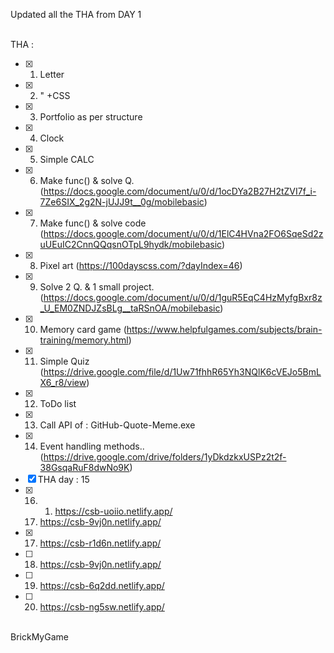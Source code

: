 Updated all the THA from DAY 1 <br><br>

THA : <br>
- [x] 1) Letter <br>
- [x] 2)    "      +CSS <br>
- [x] 3) Portfolio as per structure <br>
- [x] 4) Clock <br>
- [x] 5) Simple CALC <br>
- [x] 6) Make func() & solve Q.(https://docs.google.com/document/u/0/d/1ocDYa2B27H2tZVI7f_i-7Ze6SIX_2g2N-jUJJ9t__0g/mobilebasic) <br>
- [x] 7) Make func() & solve code (https://docs.google.com/document/u/0/d/1ElC4HVna2FO6SqeSd2zuUEuIC2CnnQQqsnOTpL9hydk/mobilebasic) <br>
- [x] 8) Pixel art (https://100dayscss.com/?dayIndex=46) <br>
- [x] 9) Solve 2 Q. & 1 small project.(https://docs.google.com/document/u/0/d/1guR5EqC4HzMyfgBxr8z_U_EM0ZNDJZsBLg__taRSnOA/mobilebasic) <br>
- [x] 10) Memory card game (https://www.helpfulgames.com/subjects/brain-training/memory.html) <br>
- [x] 11) Simple Quiz (https://drive.google.com/file/d/1Uw71fhhR65Yh3NQlK6cVEJo5BmLX6_r8/view) <br>
- [x] 12) ToDo list <br>
- [x] 13) Call API of : GitHub-Quote-Meme.exe
- [x] 14) Event handling methods.. (https://drive.google.com/drive/folders/1yDkdzkxUSPz2t2f-38GsqaRuF8dwNo9K)<br>
- [x] THA day : 15 <br>
- [x] 16) 1) https://csb-uoiio.netlify.app/ 
    2) https://csb-9vj0n.netlify.app/<br>
- [x] 17) https://csb-r1d6n.netlify.app/<br>
- [ ] 18) https://csb-9vj0n.netlify.app/<br>
- [ ] 19) https://csb-6q2dd.netlify.app/<br>
- [ ] 20) https://csb-ng5sw.netlify.app/<br>
<br>
BrickMyGame<br>